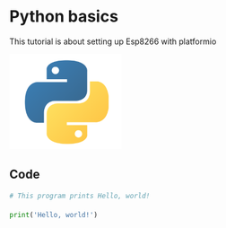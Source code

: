 # Python basics
This tutorial is about setting up Esp8266 with platformio

<img src="../../media/logos/python-logo.png" alt="drawing" width="200"/>

## Code
```py
# This program prints Hello, world!

print('Hello, world!')
```
